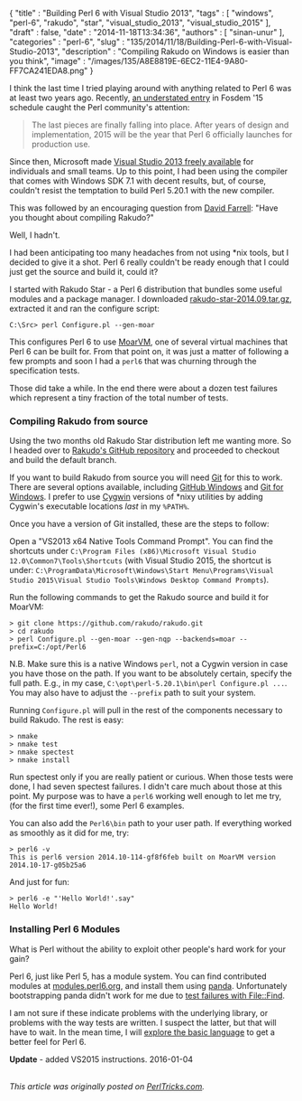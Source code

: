 {
   "title" : "Building Perl 6 with Visual Studio 2013",
   "tags" : [
      "windows",
      "perl-6",
      "rakudo",
      "star",
      "visual_studio_2013",
      "visual_studio_2015"
   ],
   "draft" : false,
   "date" : "2014-11-18T13:34:36",
   "authors" : [
      "sinan-unur"
   ],
   "categories" : "perl-6",
   "slug" : "135/2014/11/18/Building-Perl-6-with-Visual-Studio-2013",
   "description" : "Compiling Rakudo on Windows is easier than you think",
   "image" : "/images/135/A8E8819E-6EC2-11E4-9A80-FF7CA241EDA8.png"
}


I think the last time I tried playing around with anything related to Perl 6 was at least two years ago. Recently, [an understated entry](https://fosdem.org/2015/schedule/event/get_ready_to_party/) in Fosdem '15 schedule caught the Perl community's attention:

> The last pieces are finally falling into place. After years of design and implementation, 2015 will be the year that Perl 6 officially launches for production use.

Since then, Microsoft made [Visual Studio 2013 freely available](http://blog.nu42.com/2014/11/64-bit-perl-5201-with-visual-studio.html) for individuals and small teams. Up to this point, I had been using the compiler that comes with Windows SDK 7.1 with decent results, but, of course, couldn't resist the temptation to build Perl 5.20.1 with the new compiler.

This was followed by an encouraging question from [David Farrell](http://www.reddit.com/r/perl/comments/2m3t6s/%CE%BD42_64bit_perl_5201_with_visual_studio_2013/cm1iqnb): "Have you thought about compiling Rakudo?"

Well, I hadn't.

I had been anticipating too many headaches from not using \*nix tools, but I decided to give it a shot. Perl 6 really couldn't be ready enough that I could just get the source and build it, could it?

I started with Rakudo Star - a Perl 6 distribution that bundles some useful modules and a package manager. I downloaded [rakudo-star-2014.09.tar.gz](http://rakudo.org/downloads/star/), extracted it and ran the configure script:

``` prettyprint
C:\Src> perl Configure.pl --gen-moar
```

This configures Perl 6 to use [MoarVM](http://moarvm.com/), one of several virtual machines that Perl 6 can be built for. From that point on, it was just a matter of following a few prompts and soon I had a `perl6` that was churning through the specification tests.

Those did take a while. In the end there were about a dozen test failures which represent a tiny fraction of the total number of tests.

### Compiling Rakudo from source

Using the two months old Rakudo Star distribution left me wanting more. So I headed over to [Rakudo's GitHub repository](https://github.com/rakudo/rakudo/) and proceeded to checkout and build the default branch.

If you want to build Rakudo from source you will need [Git](http://git-scm.com/) for this to work. There are several options available, including [GitHub Windows](https://windows.github.com/) and [Git for Windows](http://git-scm.com/download/win). I prefer to use [Cygwin](https://www.cygwin.com/) versions of \*nixy utilities by adding Cygwin's executable locations *last* in my `%PATH%`.

Once you have a version of Git installed, these are the steps to follow:

Open a "VS2013 x64 Native Tools Command Prompt". You can find the shortcuts under `C:\Program Files (x86)\Microsoft Visual Studio 12.0\Common7\Tools\Shortcuts` (with Visual Studio 2015, the shortcut is under: `C:\ProgramData\Microsoft\Windows\Start Menu\Programs\Visual Studio 2015\Visual Studio Tools\Windows Desktop Command Prompts`).

Run the following commands to get the Rakudo source and build it for MoarVM:

``` prettyprint
> git clone https://github.com/rakudo/rakudo.git
> cd rakudo
> perl Configure.pl --gen-moar --gen-nqp --backends=moar --prefix=C:/opt/Perl6
```

N.B. Make sure this is a native Windows `perl`, not a Cygwin version in case you have those on the path. If you want to be absolutely certain, specify the full path. E.g., in my case, `C:\opt\perl-5.20.1\bin\perl Configure.pl ...`. You may also have to adjust the `--prefix` path to suit your system.

Running `Configure.pl` will pull in the rest of the components necessary to build Rakudo. The rest is easy:

``` prettyprint
> nmake
> nmake test
> nmake spectest
> nmake install
```

Run spectest only if you are really patient or curious. When those tests were done, I had seven spectest failures. I didn't care much about those at this point. My purpose was to have a `perl6` working well enough to let me try, (for the first time ever!), some Perl 6 examples.

You can also add the `Perl6\bin` path to your user path. If everything worked as smoothly as it did for me, try:

``` prettyprint
> perl6 -v
This is perl6 version 2014.10-114-gf8f6feb built on MoarVM version
2014.10-17-g05b25a6
```

And just for fun:

``` prettyprint
> perl6 -e "'Hello World!'.say"
Hello World!
```

### Installing Perl 6 Modules

What is Perl without the ability to exploit other people's hard work for your gain?

Perl 6, just like Perl 5, has a module system. You can find contributed modules at [modules.perl6.org](http://modules.perl6.org/), and install them using [panda](https://github.com/tadzik/panda/). Unfortunately bootstrapping panda didn't work for me due to [test failures with File::Find](https://github.com/tadzik/File-Find/blob/master/t/01-file-find.t).

I am not sure if these indicate problems with the underlying library, or problems with the way tests are written. I suspect the latter, but that will have to wait. In the mean time, I will [explore the basic language](http://perl6.org/documentation/) to get a better feel for Perl 6.

**Update** - added VS2015 instructions. 2016-01-04

\
*This article was originally posted on [PerlTricks.com](http://perltricks.com).*
